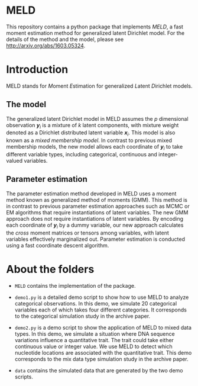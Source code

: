
# MELD

This repository contains a python package that implements _MELD_, a
fast moment estimation method for generalized latent Dirichlet model.
For the details of the method and the model, please see
http://arxiv.org/abs/1603.05324.

# Introduction

MELD stands for *M*oment *E*stimation for generalized *L*atent
*D*irichlet models.


## The model

The generalized latent Dirichlet model in MELD assumes the *p*
dimensional observation **_y_**<sub>_i_</sub> is a mixture of *k*
latent components, with mixture weight denoted as a Dirichlet
distributed latent variable **_x_**<sub>_i_</sub>. This model is also
known as a *mixed membership model*. In contrast to previous mixed
membership models, the new model allows each coordinate of
**_y_**<sub>_i_</sub> to take different variable types, including
categorical, continuous and integer-valued variables.

## Parameter estimation

The parameter estimation method developed in MELD uses a moment method
known as generalized method of moments (GMM). This method is in
contrast to previous parameter estimation approaches such as MCMC or
EM algorithms that require instantiations of latent variables. The new
GMM approach does not require instantiations of latent variables. By
encoding each coordinate of **_y_**<sub>_i_</sub> by a dummy variable,
our new approach calculates the *cross* moment matrices or tensors
among variables, with latent variables effectively marginalized
out. Parameter estimation is conducted using a fast coordinate descent
algorithm.

# About the folders

- `MELD` contains the implementation of the package.

- `demo1.py` is a detailed demo script to show how to use MELD to
  analyze categorical observations. In this demo, we simulate 20
  categorical variables each of which takes four different categories.
  It corresponds to the categorical simulation study in the archive
  paper.
  
- `demo2.py` is a demo script to show the application of MELD to mixed
  data types. In this demo, we simulate a situation where DNA sequence
  variations influence a quantitative trait. The trait could take
  either continuous value or integer value. We use MELD to detect
  which nucleotide locations are associated with the quantitative
  trait. This demo corresponds to the mix data type simulation study
  in the archive paper.

- `data` contains the simulated data that are generated by the two
  demo scripts.





